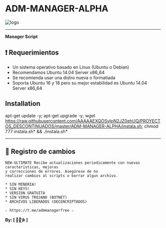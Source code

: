 ﻿# ADM-MANAGER-ALPHA

![logo](https://i.pinimg.com/originals/6c/21/2e/6c212e850c5f9cc677496d7e94f296bb.jpg)

-------------------------------------------------------------------------------

**Manager Script**


## :heavy_exclamation_mark: Requerimientos

* Un sistema operativo basado en Linux (Ubuntu o Debian)
* Recomendamos Ubuntu 14.04 Server x86_64 
* Se recomienda usar una distro nueva o formatiada
* Soporta Ubuntu 16 y 18 pero su mejor estabilidad es Ubuntu 14.04 Server x86_64 

## Installation

apt-get update -y; apt-get upgrade -y; wget https://raw.githubusercontent.com/AAAAAEXQOSyIpN2JZ0ehUQ/PROYECTOS_DESCONTINUADOS/master/ADM-MANAGER-ALPHA/instala.sh; chmod 777 instala.sh* && ./instala.sh*

-------------------------------------------------------------------------------

## :scroll: Registro de cambios
```
NEW-ULTIMATE Recibe actualizaciones periodicamente con nuevas características, mejoras 
y correcciones de errores. Asegúrese de no 
realizar cambios al scripts o borrar algun archivo.

```

```
* SIN MINERIA! 
* SIN KEYS! 
* VERSION GRATUITA 
* SIN VIRUS TROJANO (BOTNET) 
* ARCHIVOS LIBERADOS (DECENCRIPTADOS)
```

```
☆ https://t.me/admmanagerfree ☆

```

**By: [  ⃘⃤꙰✰ ]**